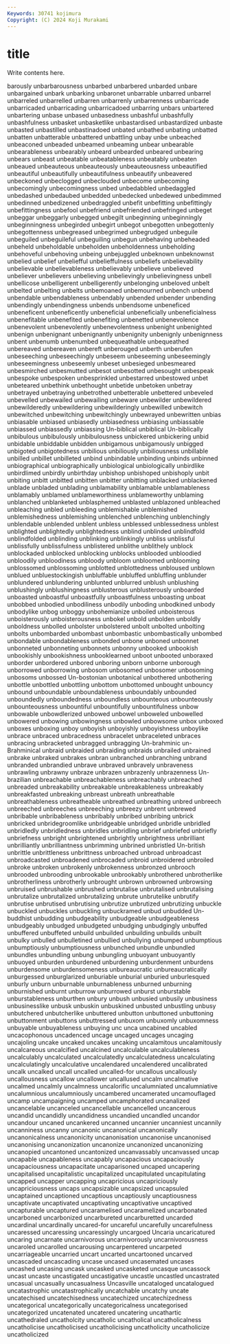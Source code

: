 ```yaml
---
Keywords: 30741 kojimura
Copyright: (C) 2024 Koji Murakami
---
```


# title

Write contents here.



barously unbarbarousness unbarbed unbarbered unbarded unbare unbargained unbark
unbarking unbaronet unbarrable unbarred unbarrel unbarreled unbarrelled unbarren unbarrenly unbarrenness
unbarricade unbarricaded unbarricading unbarricadoed unbarring unbars unbartered unbartering unbase unbased
unbasedness unbashful unbashfully unbashfulness unbasket unbasketlike unbastardised unbastardized unbaste unbasted
unbastilled unbastinadoed unbated unbathed unbating unbatted unbatten unbatterable unbattered unbattling
unbay unbe unbeached unbeaconed unbeaded unbeamed unbeaming unbear unbearable unbearableness
unbearably unbeard unbearded unbeared unbearing unbears unbeast unbeatable unbeatableness unbeatably
unbeaten unbeaued unbeauteous unbeauteously unbeauteousness unbeautified unbeautiful unbeautifully unbeautifulness unbeautify
unbeavered unbeckoned unbeclogged unbeclouded unbecome unbecoming unbecomingly unbecomingness unbed unbedabbled
unbedaggled unbedashed unbedaubed unbedded unbedecked unbedewed unbedimmed unbedinned unbedizened unbedraggled
unbefit unbefitting unbefittingly unbefittingness unbefool unbefriend unbefriended unbefringed unbeget unbeggar
unbeggarly unbegged unbegilt unbeginning unbeginningly unbeginningness unbegirded unbegirt unbegot unbegotten
unbegottenly unbegottenness unbegreased unbegrimed unbegrudged unbeguile unbeguiled unbeguileful unbeguiling unbegun
unbehaving unbeheaded unbeheld unbeholdable unbeholden unbeholdenness unbeholding unbehoveful unbehoving unbeing
unbejuggled unbeknown unbeknownst unbelied unbelief unbeliefful unbelieffulness unbeliefs unbelievability unbelievable
unbelievableness unbelievably unbelieve unbelieved unbeliever unbelievers unbelieving unbelievingly unbelievingness unbell
unbellicose unbelligerent unbelligerently unbelonging unbeloved unbelt unbelted unbelting unbelts unbemoaned
unbemourned unbench unbend unbendable unbendableness unbendably unbended unbender unbending unbendingly
unbendingness unbends unbendsome unbeneficed unbeneficent unbeneficently unbeneficial unbeneficially unbeneficialness unbenefitable
unbenefited unbenefiting unbenetted unbenevolence unbenevolent unbenevolently unbenevolentness unbenight unbenighted unbenign
unbenignant unbenignantly unbenignity unbenignly unbenignness unbent unbenumb unbenumbed unbequeathable unbequeathed
unbereaved unbereaven unbereft unberouged unberth unberufen unbeseeching unbeseechingly unbeseem unbeseeming
unbeseemingly unbeseemingness unbeseemly unbeset unbesieged unbesmeared unbesmirched unbesmutted unbesot unbesotted
unbesought unbespeak unbespoke unbespoken unbesprinkled unbestarred unbestowed unbet unbeteared unbethink
unbethought unbetide unbetoken unbetray unbetrayed unbetraying unbetrothed unbetterable unbettered unbeveled
unbevelled unbewailed unbewailing unbeware unbewilder unbewildered unbewilderedly unbewildering unbewilderingly unbewilled
unbewitch unbewitched unbewitching unbewitchingly unbewrayed unbewritten unbias unbiasable unbiased unbiasedly
unbiasedness unbiasing unbiassable unbiassed unbiassedly unbiassing Un-biblical unbiblical Un-biblically unbibulous
unbibulously unbibulousness unbickered unbickering unbid unbidable unbiddable unbidden unbigamous unbigamously
unbigged unbigoted unbigotedness unbilious unbiliously unbiliousness unbillable unbilled unbillet unbilleted
unbind unbindable unbinding unbinds unbinned unbiographical unbiographically unbiological unbiologically unbirdlike
unbirdlimed unbirdly unbirthday unbishop unbishoped unbishoply unbit unbiting unbitt unbitted
unbitten unbitter unbitting unblacked unblackened unblade unbladed unblading unblamability unblamable
unblamableness unblamably unblamed unblameworthiness unblameworthy unblaming unblanched unblanketed unblasphemed unblasted
unblazoned unbleached unbleaching unbled unbleeding unblemishable unblemished unblemishedness unblemishing unblenched
unblenching unblenchingly unblendable unblended unblent unbless unblessed unblessedness unblest unblighted
unblightedly unblightedness unblind unblinded unblindfold unblindfolded unblinding unblinking unblinkingly unbliss
unblissful unblissfully unblissfulness unblistered unblithe unblithely unblock unblockaded unblocked unblocking
unblocks unblooded unbloodied unbloodily unbloodiness unbloody unbloom unbloomed unblooming unblossomed
unblossoming unblotted unblottedness unbloused unblown unblued unbluestockingish unbluffable unbluffed unbluffing
unblunder unblundered unblundering unblunted unblurred unblush unblushing unblushingly unblushingness unblusterous
unblusterously unboarded unboasted unboastful unboastfully unboastfulness unboasting unboat unbobbed unbodied
unbodiliness unbodily unboding unbodkined unbody unbodylike unbog unboggy unbohemianize unboiled
unboisterous unboisterously unboisterousness unbokel unbold unbolden unboldly unboldness unbolled unbolster
unbolstered unbolt unbolted unbolting unbolts unbombarded unbombast unbombastic unbombastically unbombed
unbondable unbondableness unbonded unbone unboned unbonnet unbonneted unbonneting unbonnets unbonny
unbooked unbookish unbookishly unbookishness unbooklearned unboot unbooted unboraxed unborder unbordered
unbored unboring unborn unborne unborough unborrowed unborrowing unbosom unbosomed unbosomer
unbosoming unbosoms unbossed Un-bostonian unbotanical unbothered unbothering unbottle unbottled unbottling
unbottom unbottomed unbought unbouncy unbound unboundable unboundableness unboundably unbounded unboundedly
unboundedness unboundless unbounteous unbounteously unbounteousness unbountiful unbountifully unbountifulness unbow unbowable
unbowdlerized unbowed unbowel unboweled unbowelled unbowered unbowing unbowingness unbowled unbowsome
unbox unboxed unboxes unboxing unboy unboyish unboyishly unboyishness unboylike unbrace
unbraced unbracedness unbracelet unbraceleted unbraces unbracing unbracketed unbragged unbragging Un-brahminic
un-Brahminical unbraid unbraided unbraiding unbraids unbrailed unbrained unbrake unbraked unbrakes
unbran unbranched unbranching unbrand unbranded unbrandied unbrave unbraved unbravely unbraveness
unbrawling unbrawny unbraze unbrazen unbrazenly unbrazenness Un-brazilian unbreachable unbreachableness unbreachably
unbreached unbreaded unbreakability unbreakable unbreakableness unbreakably unbreakfasted unbreaking unbreast unbreath
unbreathable unbreathableness unbreatheable unbreathed unbreathing unbred unbreech unbreeched unbreeches unbreeching
unbreezy unbrent unbrewed unbribable unbribableness unbribably unbribed unbribing unbrick unbricked
unbridegroomlike unbridgeable unbridged unbridle unbridled unbridledly unbridledness unbridles unbridling unbrief
unbriefed unbriefly unbriefness unbright unbrightened unbrightly unbrightness unbrilliant unbrilliantly unbrilliantness
unbrimming unbrined unbristled Un-british unbrittle unbrittleness unbrittness unbroached unbroad unbroadcast
unbroadcasted unbroadened unbrocaded unbroid unbroidered unbroiled unbroke unbroken unbrokenly unbrokenness
unbronzed unbrooch unbrooded unbrooding unbrookable unbrookably unbrothered unbrotherlike unbrotherliness unbrotherly
unbrought unbrown unbrowned unbrowsing unbruised unbrushable unbrushed unbrutalise unbrutalised unbrutalising
unbrutalize unbrutalized unbrutalizing unbrute unbrutelike unbrutify unbrutise unbrutised unbrutising unbrutize
unbrutized unbrutizing unbuckle unbuckled unbuckles unbuckling unbuckramed unbud unbudded Un-buddhist
unbudding unbudgeability unbudgeable unbudgeableness unbudgeably unbudged unbudgeted unbudging unbudgingly unbuffed
unbuffered unbuffeted unbuild unbuilded unbuilding unbuilds unbuilt unbulky unbulled unbulletined
unbullied unbullying unbumped unbumptious unbumptiously unbumptiousness unbunched unbundle unbundled unbundles
unbundling unbung unbungling unbuoyant unbuoyantly unbuoyed unburden unburdened unburdening unburdenment
unburdens unburdensome unburdensomeness unbureaucratic unbureaucratically unburgessed unburglarized unburiable unburial unburied
unburlesqued unburly unburn unburnable unburnableness unburned unburning unburnished unburnt unburrow
unburrowed unburst unburstable unburstableness unburthen unbury unbush unbusied unbusily unbusiness
unbusinesslike unbusk unbuskin unbuskined unbusted unbustling unbusy unbutchered unbutcherlike unbuttered
unbutton unbuttoned unbuttoning unbuttonment unbuttons unbuttressed unbuxom unbuxomly unbuxomness unbuyable
unbuyableness unbuying unc unca uncabined uncabled uncacophonous uncadenced uncage uncaged
uncages uncaging uncajoling uncake uncaked uncakes uncaking uncalamitous uncalamitously uncalcareous
uncalcified uncalcined uncalculable uncalculableness uncalculably uncalculated uncalculatedly uncalculatedness uncalculating uncalculatingly
uncalculative uncalendared uncalendered uncalibrated uncalk uncalked uncall uncalled uncalled-for uncallous
uncallously uncallousness uncallow uncallower uncallused uncalm uncalmative uncalmed uncalmly uncalmness
uncalorific uncalumniated uncalumniative uncalumnious uncalumniously uncambered uncamerated uncamouflaged uncamp uncampaigning
uncamped uncamphorated uncanalized uncancelable uncanceled uncancellable uncancelled uncancerous uncandid uncandidly
uncandidness uncandied uncandled uncandor uncandour uncaned uncankered uncanned uncannier uncanniest
uncannily uncanniness uncanny uncanonic uncanonical uncanonically uncanonicalness uncanonicity uncanonisation uncanonise
uncanonised uncanonising uncanonization uncanonize uncanonized uncanonizing uncanopied uncantoned uncantonized uncanvassably
uncanvassed uncap uncapable uncapableness uncapably uncapacious uncapaciously uncapaciousness uncapacitate uncaparisoned
uncaped uncapering uncapitalised uncapitalistic uncapitalized uncapitulated uncapitulating uncapped uncapper uncapping
uncapricious uncapriciously uncapriciousness uncaps uncapsizable uncapsized uncapsuled uncaptained uncaptioned uncaptious
uncaptiously uncaptiousness uncaptivate uncaptivated uncaptivating uncaptivative uncaptived uncapturable uncaptured uncaramelised
uncaramelized uncarbonated uncarboned uncarbonized uncarbureted uncarburetted uncarded uncardinal uncardinally uncared-for
uncareful uncarefully uncarefulness uncaressed uncaressing uncaressingly uncargoed Uncaria uncaricatured uncaring
uncarnate uncarnivorous uncarnivorously uncarnivorousness uncaroled uncarolled uncarousing uncarpentered uncarpeted uncarriageable
uncarried uncart uncarted uncartooned uncarved uncascaded uncascading uncase uncased uncasemated
uncases uncashed uncasing uncask uncasked uncasketed uncasque uncassock uncast uncaste
uncastigated uncastigative uncastle uncastled uncastrated uncasual uncasually uncasualness Uncasville uncataloged
uncatalogued uncatastrophic uncatastrophically uncatchable uncatchy uncate uncatechised uncatechisedness uncatechized uncatechizedness
uncategorical uncategorically uncategoricalness uncategorised uncategorized uncatenated uncatered uncatering uncathartic uncathedraled
uncatholcity uncatholic uncatholical uncatholicalness uncatholicise uncatholicised uncatholicising uncatholicity uncatholicize uncatholicized
